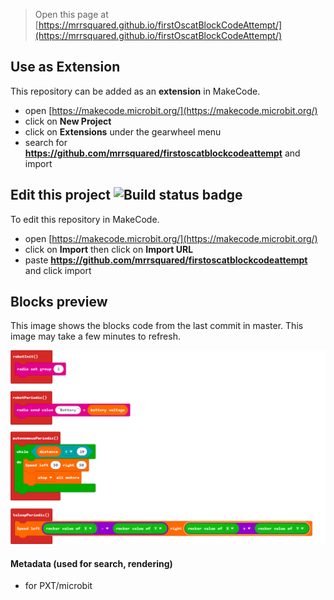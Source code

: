 
> Open this page at [https://mrrsquared.github.io/firstOscatBlockCodeAttempt/](https://mrrsquared.github.io/firstOscatBlockCodeAttempt/)



## Use as Extension

This repository can be added as an **extension** in MakeCode.

* open [https://makecode.microbit.org/](https://makecode.microbit.org/)
* click on **New Project**
* click on **Extensions** under the gearwheel menu
* search for **https://github.com/mrrsquared/firstoscatblockcodeattempt** and import

## Edit this project ![Build status badge](https://github.com/mrrsquared/firstoscatblockcodeattempt/workflows/MakeCode/badge.svg)

To edit this repository in MakeCode.

* open [https://makecode.microbit.org/](https://makecode.microbit.org/)
* click on **Import** then click on **Import URL**
* paste **https://github.com/mrrsquared/firstoscatblockcodeattempt** and click import

## Blocks preview

This image shows the blocks code from the last commit in master.
This image may take a few minutes to refresh.

![A rendered view of the blocks](https://github.com/mrrsquared/firstoscatblockcodeattempt/raw/main/.github/makecode/blocks.png)

#### Metadata (used for search, rendering)

* for PXT/microbit
<script src="https://makecode.com/gh-pages-embed.js"></script><script>makeCodeRender("{{ site.makecode.home_url }}", "{{ site.github.owner_name }}/{{ site.github.repository_name }}");</script>
